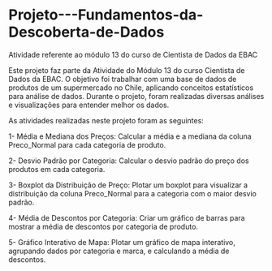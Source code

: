 # Projeto---Fundamentos-da-Descoberta-de-Dados

Atividade referente ao módulo 13 do curso de Cientista de Dados da EBAC

Este projeto faz parte da Atividade do Módulo 13 do curso Cientista de Dados da EBAC. O objetivo foi trabalhar com uma base de dados de produtos de um supermercado no Chile, aplicando conceitos estatísticos para análise de dados. Durante o projeto, foram realizadas diversas análises e visualizações para entender melhor os dados.

As atividades realizadas neste projeto foram as seguintes:

1- Média e Mediana dos Preços:
Calcular a média e a mediana da coluna Preco_Normal para cada categoria de produto.

2- Desvio Padrão por Categoria:
Calcular o desvio padrão do preço dos produtos em cada categoria.

3- Boxplot da Distribuição de Preço:
Plotar um boxplot para visualizar a distribuição da coluna Preco_Normal para a categoria com o maior desvio padrão.

4- Média de Descontos por Categoria:
Criar um gráfico de barras para mostrar a média de descontos por categoria de produto.

5- Gráfico Interativo de Mapa:
Plotar um gráfico de mapa interativo, agrupando dados por categoria e marca, e calculando a média de descontos.

